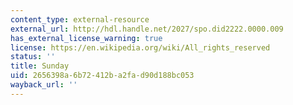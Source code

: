 ```yaml
---
content_type: external-resource
external_url: http://hdl.handle.net/2027/spo.did2222.0000.009
has_external_license_warning: true
license: https://en.wikipedia.org/wiki/All_rights_reserved
status: ''
title: Sunday
uid: 2656398a-6b72-412b-a2fa-d90d188bc053
wayback_url: ''
---
```

